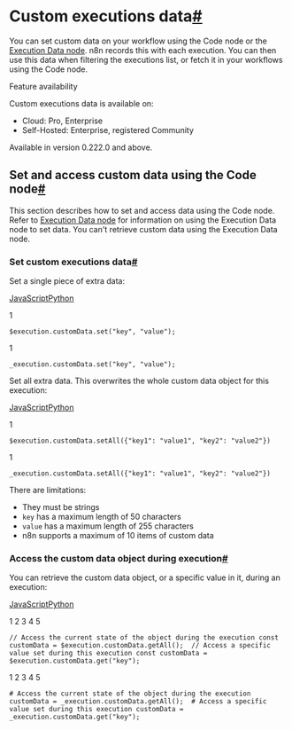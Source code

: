 [](https://github.com/n8n-io/n8n-docs/edit/main/docs/workflows/executions/custom-executions-data.md "Edit this page")

# Custom executions data[#](#custom-executions-data "Permanent link")

You can set custom data on your workflow using the Code node or the [Execution Data node](../../../integrations/builtin/core-nodes/n8n-nodes-base.executiondata/). n8n records this with each execution. You can then use this data when filtering the executions list, or fetch it in your workflows using the Code node.

Feature availability

Custom executions data is available on:

*   Cloud: Pro, Enterprise
*   Self-Hosted: Enterprise, registered Community

Available in version 0.222.0 and above.

## Set and access custom data using the Code node[#](#set-and-access-custom-data-using-the-code-node "Permanent link")

This section describes how to set and access data using the Code node. Refer to [Execution Data node](../../../integrations/builtin/core-nodes/n8n-nodes-base.executiondata/) for information on using the Execution Data node to set data. You can't retrieve custom data using the Execution Data node.

### Set custom executions data[#](#set-custom-executions-data "Permanent link")

Set a single piece of extra data:

[JavaScript](#__tabbed_1_1)[Python](#__tabbed_1_2)

1

`$execution.customData.set("key", "value");`

1

`_execution.customData.set("key", "value");`

Set all extra data. This overwrites the whole custom data object for this execution:

[JavaScript](#__tabbed_2_1)[Python](#__tabbed_2_2)

1

`$execution.customData.setAll({"key1": "value1", "key2": "value2"})`

1

`_execution.customData.setAll({"key1": "value1", "key2": "value2"})`

There are limitations:

*   They must be strings
*   `key` has a maximum length of 50 characters
*   `value` has a maximum length of 255 characters
*   n8n supports a maximum of 10 items of custom data

### Access the custom data object during execution[#](#access-the-custom-data-object-during-execution "Permanent link")

You can retrieve the custom data object, or a specific value in it, during an execution:

[JavaScript](#__tabbed_3_1)[Python](#__tabbed_3_2)

1
2
3
4
5

`// Access the current state of the object during the execution const customData = $execution.customData.getAll();  // Access a specific value set during this execution const customData = $execution.customData.get("key");`

1
2
3
4
5

`# Access the current state of the object during the execution customData = _execution.customData.getAll();  # Access a specific value set during this execution customData = _execution.customData.get("key");`